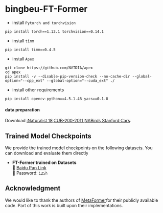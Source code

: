 # bingbeu-FT-Former

* install `Pytorch and torchvision`
```
pip install torch==1.13.1 torchvision==0.14.1
```
* install `timm`
```
pip install timm==0.4.5
```
* install `Apex`
```
git clone https://github.com/NVIDIA/apex
cd apex
pip install -v --disable-pip-version-check --no-cache-dir --global-option="--cpp_ext" --global-option="--cuda_ext" ./
```
* install other requirements
```
pip install opencv-python==4.5.1.48 yacs==0.1.8
```
#### data preparation
Download [iNaturalist 18](https://github.com/visipedia/inat_comp),[CUB-200-2011](http://www.vision.caltech.edu/visipedia/CUB-200-2011.html),[NABirds](https://dl.allaboutbirds.org/nabirds),[Stanford Cars](https://ai.stanford.edu/~jkrause/cars/car_dataset.html).

## Trained Model Checkpoints

We provide the trained model checkpoints on the following datasets. You can download and evaluate them directly

- **FT-Former trained on Datasets**  
  🔗 [Baidu Pan Link](https://pan.baidu.com/s/19sEDgygYqXA03vmBfsX0Vw?pwd=i25h)  
  🔐 Password: `i25h`  

## Acknowledgment

We would like to thank the authors of [MetaFormer](https://github.com/dqshuai/MetaFormer)for their publicly available code. Part of this work is built upon their implementations.

